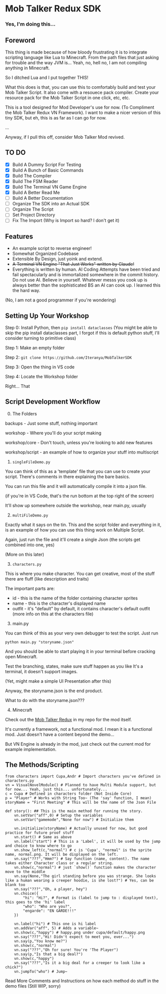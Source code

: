 # Mob Talker Redux SDK

### Yes, I'm doing this...

## Foreword

This thing is made because of how bloody frustrating it is to integrate scripting language like Lua to Minecraft. From the path files that just asking for trouble and the way JVM is... Yeah, no, hell no, I am not compiling anything in Minecraft.

So I ditched Lua and I put together THIS!

What this does is that, you can use this to comfortably build and test your Mob Talker Script. It also come with a resouece pack compiler. Create your resource pack for  the Mob Talker Script in one click, etc, etc.

This is a tool designed for Mod Developer's use for now. (To Compliment the Mob Talker Redux VN Framework). I want to make a nicer version of this tiny SDK, but eh, this is as far as I can go for now. 

...

Anyway, if I pull this off, consider Mob Talker Mod revived.

## TO DO

- [x] Build A Dummy Script For Testing
- [x] Build A Bunch of Basic Commands
- [x] Build The Compiler
- [x] Build The FSM Reader
- [x] Build The Terminal VN Game Engine
- [x] Build A Better Read Me
- [ ] Build A Better Documentation
- [ ] Organize The SDK into an Actual SDK
- [ ] Organize The Script
- [ ] Set Project Directory
- [ ] Fix The Import (Why is Import so hard? I don't get it)

## Features

- An example script to reverse engineer!
- Somewhat Organized Codebase 
- Extensible By Design, just yoink and extend.
- ~~A Terminal VN Engine "That Just Works" written by Claude!~~ 
- Everything is written by human. AI Coding Attempts have been tried and fail spectacularly and is immortalized somewhere in the commit history. Do not use AI. Believe in yourself. Whatever messs you cook up is always better than the sophisticated BS an AI can cook up. I learned this the hard way.

(No, I am not a good programmer if you're wondering)

## Setting Up Your Workshop

Step 0: Install Python, then `pip install dataclasses` (You might be able to skip the pip install dataclasses part, I forgot if this is default python stuff, I'll consider turning to primitive class)

Step 1: Make an empty folder

Step 2: `git clone https://github.com/Iteranya/MobTalkerSDK`

Step 3: Open the thing in VS code

Step 4: Locate the Workshop folder

Right... That

## Script Development Workflow

0. The Folders

backups - Just some stuff, nothing important

workshop - Where you'll do your script making

workshop/core - Don't touch, unless you're looking to add new features

workshop/script - an example of how to organize your stuff into multiscript

1. `singleFileDemo.py`

You can think of this as a 'template' file that you can use to create your script.
There's comments in there explaining the bare basics. 

You can run this file and it will automatically compile it into a json file.

(if you're in VS Code, that's the run bottom at the top right of the screen)

It'll show up somewhere outside the workshop, near main.py, usually

2. `multiFileDemo.py`

Exactly what it says on the tin. This and the script folder and everything in it, is an example of how you can use this thing work on Multiple Script.

Again, just run the file and it'll create a single Json (the scripts get combined into one, yes)

(More on this later)

3. `characters.py`

This is where you make character.
You can get creative, most of the stuff there are fluff (like description and traits)

The important parts are:

- id - this is the name of the folder containing character sprites
- name - this is the character's displayed name
- outfit - it's "default" by default, it contains character's default outfit (more info on this at the characters file)

3. main.py

You can think of this as your very own debugger to test the script. 
Just run

`python main.py "storyname.json"`

And you should be able to start playing it in your terminal before cracking open Minecraft.

Test the branching, states, make sure stuff happen as you like
It's a terminal, it doesn't support images. 

(Yet, might make a simple UI Presentation after this)

Anyway, the storyname.json is the end product. 

What to do with the storyname.json???

4. Minecraft

Check out the [Mob Talker Redux](https://github.com/Iteranya/MobTalkerRedux) in my repo for the mod itself.

It's currently a framework, not a functional mod. I mean it is a functional mod. Just doesn't have a content beyond the demo...

But VN Engine is already in the mod, just check out the current mod for example implementation.

## The Methods/Scripting
```
from characters import Cupa,Andr # Import characters you've defined in characters.py
vn = VisualNovelModule() # Planned to have Multi Module support, but for now... Yeah, just this... unfortunately...
c = Cupa # Defined in characters folder (Not Inside Core)
p = "Player" # Works with String Too~ (The 'say' function, I mean)
storyName = "First Meeting" # This will be the name of the Json File

def story(): ## This is the main method for running the story.
    vn.setVar("aff",0) # Setup the variables
    vn.setVar("gamemode","None for now") # Initialize them

    vn.initialize(storyName) # Actually unused for now, but good practice for future proof stuff
    vn.start() # Same as above
    vn.label("start") # This is a 'Label', it will be used by the jump and choice to know where to go
    vn.show_left(c,"normal") # c is 'Cupa', "normal" is the sprite name, normal.png. It will be displayed on the left.
    vn.say("???","Hmm?") # Say function (name, content). The name takes either Character class or a regular string.
    vn.show(c,"normal") # just `show()` function makes the character move to the middle
    vn.say(None,"The girl standing before you was strange. She looks like a human wearing a creeper hoodie, is she lost?") # Yes, can be blank too
    vn.say("???","Oh, a player, hey")
    vn.choice({
        "hi": "Hi?", # Format is (label to jump to : displayed text), this goes to the 'hi' label
        "who": "Who are you?",
        "engarde": "EN GARDE!!!"
    })

    vn.label("hi") # This one is hi label
    vn.addVar("aff", 5) # Adds a variable~
    vn.show(c,"happy") # happy.png under cupa/default/happy.png
    vn.say("???","Hi! Didn't expect to meet you, ever...")
    vn.say(p,"You know me?")
    vn.show(c,"normal")
    vn.say("???","Oh for sure! You're 'The Player")
    vn.say(p,"Is that a big deal?")
    vn.show(c,"happy")
    vn.say("???","Is it a big deal for a creeper to look like a chick?")
    vn.jumpTo("who") # Jump~
```
Read More Comments and Instructions on how each method do stuff in the demo files (Still WIP, sorry)
